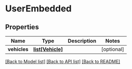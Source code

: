 # UserEmbedded

## Properties
Name | Type | Description | Notes
------------ | ------------- | ------------- | -------------
**vehicles** | [**list[Vehicle]**](Vehicle.md) |  | [optional] 

[[Back to Model list]](../README.md#documentation-for-models) [[Back to API list]](../README.md#documentation-for-api-endpoints) [[Back to README]](../README.md)


